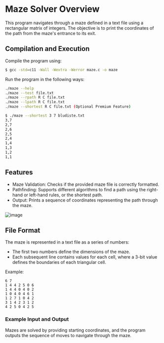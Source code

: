 # Maze Solver Overview
This program navigates through a maze defined in a text file using a rectangular matrix of integers. The objective is to print the coordinates of the path from the maze's entrance to its exit.

## Compilation and Execution
Compile the program using:
```bash
$ gcc -std=c11 -Wall -Wextra -Werror maze.c -o maze
```
Run the program in the following ways:
```bash
./maze --help
./maze --test file.txt
./maze --rpath R C file.txt
./maze --lpath R C file.txt
./maze --shortest R C file.txt (Optional Premium Feature)
```
```bash
$ ./maze --shortest 3 7 bludiste.txt
3,7
2,7
2,6
2,5
2,4
1,4
1,3
1,2
1,1
```
## Features
- Maze Validation: Checks if the provided maze file is correctly formatted.
- Pathfinding: Supports different algorithms to find a path using the right-hand or left-hand rules, or the shortest path.
- Output: Prints a sequence of coordinates representing the path through the maze.

![image](https://github.com/sleaper/IZP-1/assets/19505081/29ef62a0-9081-481b-af12-2bfa37aebb6e)

## File Format
The maze is represented in a text file as a series of numbers:
- The first two numbers define the dimensions of the maze.
- Each subsequent line contains values for each cell, where a 3-bit value defines the boundaries of each triangular cell.

Example:
```
6 7
1 4 4 2 5 0 6
1 4 4 0 4 0 2
1 0 4 0 4 6 1
1 2 7 1 0 4 2
3 1 4 2 3 1 2
4 2 5 0 4 2 5
```

### Example Input and Output
Mazes are solved by providing starting coordinates, and the program outputs the sequence of moves to navigate through the maze.
